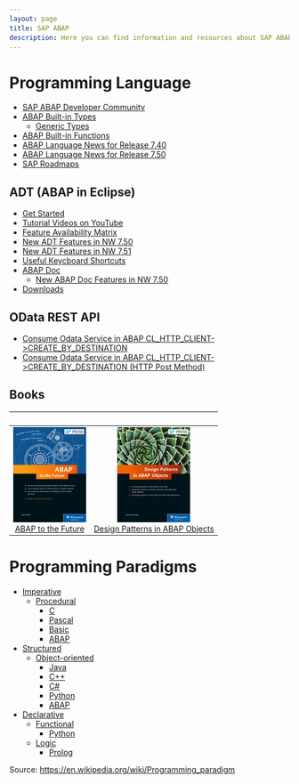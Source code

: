 ```yaml
---
layout: page
title: SAP ABAP
description: Here you can find information and resources about SAP ABAP.
---
```


# Programming Language

- [SAP ABAP Developer Community](https://www.sap.com/community/topic/abap.html)
- [ABAP Built-in Types](https://help.sap.com/abapdocu_70/en/ABENBUILT_IN_TYPES_COMPLETE.htm)
  - [Generic Types](https://help.sap.com/abapdocu_70/en/ABENBUILT_IN_TYPES_GENERIC.htm)
- [ABAP Built-in Functions](https://blogs.sap.com/2015/11/30/reminder-abap-built-in-functions/)
- [ABAP Language News for Release 7.40](https://blogs.sap.com/2013/07/22/abap-news-for-release-740/)
- [ABAP Language News for Release 7.50](https://blogs.sap.com/2015/11/27/abap-language-news-for-release-750/)
- [SAP Roadmaps](http://www.sap.com/solution/roadmaps.html)

## ADT (ABAP in Eclipse)

- [Get Started](https://blogs.sap.com/2012/06/19/get-started-with-the-abap-development-tools-for-sap-netweaver/)
- [Tutorial Videos on YouTube](https://www.youtube.com/playlist?list=PLM6Ee3lDb6FgYc8PhQbfD90Z4jA17j3V7)
- [Feature Availability Matrix](https://blogs.sap.com/2013/06/05/adt-feature-availability-matrix-for-as-abap-releases/)
- [New ADT Features in NW 7.50](https://blogs.sap.com/2015/10/22/out-now-adt-version-251-for-the-brand-new-as-abap-750/)
- [New ADT Features in NW 7.51](https://blogs.sap.com/2016/10/19/now-available-abap-update-site-adt-version-2.68/)
- [Useful Keycboard Shortcuts](https://blogs.sap.com/2013/11/21/useful-keyboard-shortcuts-for-abap-in-eclipse/)
- [ABAP Doc](https://blogs.sap.com/2013/04/29/abap-doc/)
  - [New ABAP Doc Features in NW 7.50](https://blogs.sap.com/2015/10/21/new-abap-doc-features-with-netweaver-75/)
- [Downloads](https://tools.hana.ondemand.com/)

## OData REST API
- [Consume Odata Service in ABAP CL_HTTP_CLIENT->CREATE_BY_DESTINATION](https://blogs.sap.com/2016/03/16/consume-odata-service-in-abap-clhttpclient-createbydestination/)
- [Consume Odata Service in ABAP CL_HTTP_CLIENT->CREATE_BY_DESTINATION (HTTP Post Method)](https://blogs.sap.com/2016/06/21/consume-odata-service-in-abap-clhttpclient-createbydestination-http-post-method/)

## Books

| &nbsp; | &nbsp; |
|:---:|:---:|
| ![](img/abap_to_the_future.jpg)<br />[ABAP to the Future](https://www.sap-press.com/abap-to-the-future_4161/) | ![](img/design_patterns_in_abap_objects.jpg)<br />[Design Patterns in ABAP Objects](https://www.sap-press.com/design-patterns-in-abap-objects_4277/) |

# Programming Paradigms

- [Imperative](https://en.wikipedia.org/wiki/Imperative_programming)
  - [Procedural](https://en.wikipedia.org/wiki/Procedural_programming)
    - [C](https://en.m.wikipedia.org/wiki/C_(programming_language))
    - [Pascal](https://en.m.wikipedia.org/wiki/Pascal_(programming_language))
    - [Basic](https://en.m.wikipedia.org/wiki/BASIC)
    - [ABAP](https://en.wikipedia.org/wiki/ABAP)
- [Structured](https://en.wikipedia.org/wiki/Structured_programming)
  - [Object-oriented](https://en.wikipedia.org/wiki/Structured_programming)
    - [Java](https://en.m.wikipedia.org/wiki/Java_(programming_language))
    - [C++](https://en.m.wikipedia.org/wiki/C%2B%2B)
    - [C#](https://en.m.wikipedia.org/wiki/C_Sharp_(programming_language))
    - [Python](https://en.m.wikipedia.org/wiki/Python_(programming_language))
    - [ABAP](https://en.wikipedia.org/wiki/ABAP)
- [Declarative](https://en.wikipedia.org/wiki/Declarative_programming)
  - [Functional](https://en.wikipedia.org/wiki/Functional_programming)
    - [Python](https://en.m.wikipedia.org/wiki/Python_(programming_language))
  - [Logic](https://en.wikipedia.org/wiki/Logic_programming)
    - [Prolog](https://en.m.wikipedia.org/wiki/Prolog)

Source: <https://en.wikipedia.org/wiki/Programming_paradigm>